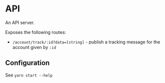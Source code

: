 # API

An API server.

Exposes the following routes:

-   `/account/track/:id?data=[string]` - publish a tracking message for the account given by `:id`

## Configuration

See `yarn start --help`
